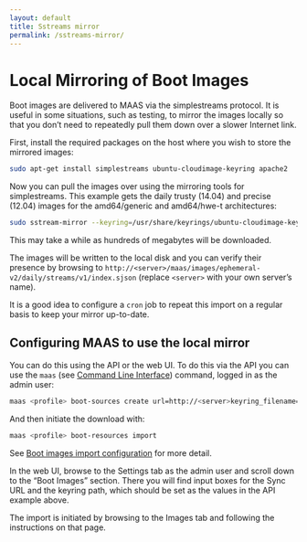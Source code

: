 ```yaml
---
layout: default
title: Sstreams mirror
permalink: /sstreams-mirror/
---
```


# Local Mirroring of Boot Images

Boot images are delivered to MAAS via the simplestreams protocol. It is
useful in some situations, such as testing, to mirror the images locally
so that you don’t need to repeatedly pull them down over a slower
Internet link.

First, install the required packages on the host where you wish to store
the mirrored images:

```bash
sudo apt-get install simplestreams ubuntu-cloudimage-keyring apache2
```

Now you can pull the images over using the mirroring tools for
simplestreams. This example gets the daily trusty (14.04) and precise
(12.04) images for the amd64/generic and amd64/hwe-t architectures:

```bash
sudo sstream-mirror --keyring=/usr/share/keyrings/ubuntu-cloudimage-keyring.gpg http://maas.ubuntu.com/images/ephemeral-v2/daily/ /var/www/html/maas/images/ephemeral-v2/daily 'arch=amd64' 'subarch~(generic|hwe-t)' 'release~(trusty|precise)' --max=1
```

This may take a while as hundreds of megabytes will be downloaded.

The images will be written to the local disk and you can verify their
presence by browsing to
`http://<server>/maas/images/ephemeral-v2/daily/streams/v1/index.sjson` 
(replace `<server>` with your own server’s name).

It is a good idea to configure a `cron` job to
repeat this import on a regular basis to keep your mirror up-to-date.

## Configuring MAAS to use the local mirror

You can do this using the API or the web UI. To do this via the API you
can use the `maas` (see [Command Line Interface](maascli.html)) command, logged
in as the admin user:

```bash
maas <profile> boot-sources create url=http://<server>keyring_filename=/usr/share/keyrings/ubuntu-cloudimage-keyring.gpg
```

And then initiate the download with:

```bash
maas <profile> boot-resources import
```

See [Boot images import configuration](bootsources.html) for more
detail.

In the web UI, browse to the Settings tab as the admin user and scroll
down to the “Boot Images” section. There you will find input boxes for
the Sync URL and the keyring path, which should be set as the values in
the API example above.

The import is initiated by browsing to the Images tab and following the
instructions on that page.
